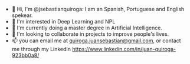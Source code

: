 - 👋 Hi, I'm @jsebastianquiroga: I am an Spanish, Portuguese and English spekear.
- 👀 I'm interested in Deep Learning and NPL
- 🌱 I'm currently doing a master degree in Artificial Intelligence.
- 💞️ I'm looking to collaborate in projects to improve people's lives.
- 📫 you can email me at quiroga.juansebastian@gmail.com, or contact me through my LinkedIn https://www.linkedin.com/in/juan-quiroga-923bb0a8/

<!---
jsebastianquiroga/jsebastianquiroga is a ✨ special ✨ repository because its `README.md` (this file) appears on your GitHub profile.
You can click the Preview link to take a look at your changes.
--->
